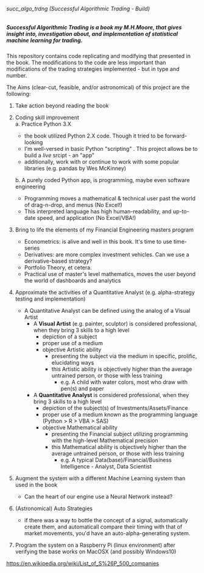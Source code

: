 ###### succ_algo_trdng (Successful Algorithmic Trading - Build)
##### _Successful Algorithmic Trading_ is a book my M.H.Moore, that gives insight into, investigation about, and implementation of statistical machine learning for trading.

This repository contains code replicating and modifying that presented in the book. The modifications to the code are less important than modifications of the trading strategies implemented - but in type and number.

The Aims (clear-cut, feasible, and/or astronomical) of this project are the following:
1. Take action beyond reading the book
2. Coding skill improvement  
   a. Practice Python 3.X
      - the book utilized Python 2.X code. Though it tried to be forward-looking
      - I'm well-versed in basic Python "scripting" . This project allows be to build a _live_ srcipt - an "app"
      - additionally, work with or continue to work with some popular libraries (e.g. pandas by Wes McKinney)
      
   b. A purely coded Python app, is programming, maybe even software engineering
      - Programming moves a mathematical & technical user past the world of drag-n-drop, and menus (No Excel!)
      - This interpreted language has high human-readability, and up-to-date speed, and application (No Excel/VBA!)
3. Bring to life the elements of my Financial Engineering masters program
   - Econometrics: is alive and well in this book. It's time to use time-series
   - Derivatives: are more complex investment vehicles. Can we use a derivative-based strategy?
   - Portfolio Theory, et cetera.
   - Practical use of master's level mathematics, moves the user beyond the world of dashboards and analytics
4. Approximate the activities of a Quantitative Analyst (e.g. alpha-strategy testing and implementation)  
   - A Quantitative Analyst can be defined using the analog of a Visual Artist
     - A __Visual Artist__ (e.g. painter, sculptor) is considered professional, when they bring 3 skills to a high level
       - depiction of a subject
       - proper use of a medium
       - objective Artistic ability
         - presenting the subject via the medium in specific, prolific, elucidating ways
         - this Artistic ability is objectively higher than the average untrained person, or those with less training
           - e.g. A child with water colors, most who draw with pen(s) and paper
     - A __Quantitative Analyst__ is considered professional, when they bring 3 skills to a high level
       - depiction of the subject(s) of Investments/Assets/Finance
       - proper use of a medium known as the programming language (Python > R > VBA > SAS)
       - objective Mathematical ability
         - presenting the Financial subject utilizing programming with the high-level Mathematical precision
         - this Mathematical ability is objectively higher than the average untrained person, or those with less training
           - e.g. A typical Data(base)/Financial/Business Intelligence - Analyst, Data Scientist
5. Augment the system with a different Machine Learning system than used in the book
   - Can the heart of our engine use a Neural Network instead?
6. (Astronomical) Auto Strategies
   - if there was a way to bottle the concept of a signal, automatically create them, and automaticall compare their timing with that of market movements, you'd have an auto-alpha-generating system.
7. Program the system on a Raspberry Pi (linux environment) after verifying the base works on MacOSX (and possibly Windows10) 

https://en.wikipedia.org/wiki/List_of_S%26P_500_companies
